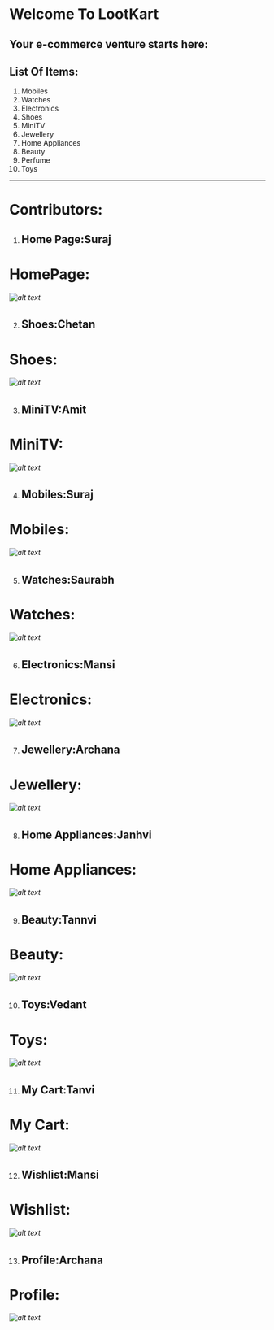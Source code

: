 # Welcome To LootKart
## Your e-commerce venture starts here:
## List Of Items:
1. Mobiles
2. Watches
3. Electronics
4. Shoes
5. MiniTV
6. Jewellery
7. Home Appliances
8. Beauty
9. Perfume
10. Toys
---
# Contributors:
1. ## Home Page:Suraj ##
# HomePage: 
 ######  ![alt text](./img/index-red.jpg) 
 2. ## Shoes:Chetan ##
# Shoes:
 ######  ![alt text](./img/shoes-red.jpg)
3. ## MiniTV:Amit ##
# MiniTV:
 ######  ![alt text](./img/mini-red.jpg)
  4. ## Mobiles:Suraj ##
# Mobiles:
 ######  ![alt text](./img/mob-red.jpg)
 5. ## Watches:Saurabh ##
# Watches:
 ######  ![alt text](./img/watch-red.jpg)
  6. ## Electronics:Mansi ##
# Electronics:
 ######  ![alt text](./img/elec-red.png)
  7. ## Jewellery:Archana ##
# Jewellery:
 ######  ![alt text](./img/jwellery-red.jpg)
   8. ## Home Appliances:Janhvi ##
# Home Appliances:
 ######  ![alt text](./img/home-app-red.png)
   9. ## Beauty:Tannvi ##
# Beauty:
 ######  ![alt text](./img/beauty-red.jpg)
   10. ## Toys:Vedant ##
# Toys:
 ######  ![alt text](./img/./toys-red.jpg)
  11. ## My Cart:Tanvi ##
# My Cart:
 ######  ![alt text](./img/cart-red.jpg)
   12. ## Wishlist:Mansi ##
# Wishlist:
 ######  ![alt text](./img/wishlist-red.png)
   13. ## Profile:Archana ##
# Profile:
 ######  ![alt text](./img/prof-red.jpg)